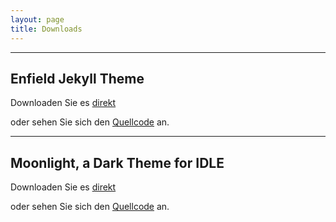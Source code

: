 ```yaml
---
layout: page
title: Downloads
---
```



* * *

## Enfield Jekyll Theme

Downloaden Sie es [direkt](https://github.com/ma744/Enfield/archive/master.zip)

oder sehen Sie sich den [Quellcode](https://github.com/ma744/Enfield) an.

* * *

## Moonlight, a Dark Theme for IDLE

Downloaden Sie es [direkt](https://github.com/ma744/Moonlight/archive/master.zip)

oder sehen Sie sich den [Quellcode](https://github.com/ma744/Moonlight) an.
